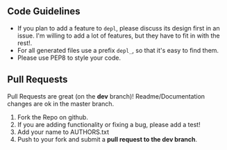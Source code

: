 Code Guidelines
---------------

- If you plan to add a feature to `depl`, please discuss its design first in an
  issue. I'm willing to add a lot of features, but they have to fit in with the
  rest!.
- For all generated files use a prefix ``depl_``, so that it's easy to find
  them.
- Please use PEP8 to style your code.

Pull Requests
-------------

Pull Requests are great (on the **dev** branch)! Readme/Documentation changes
are ok in the master branch.

 1. Fork the Repo on github.
 2. If you are adding functionality or fixing a bug, please add a test!
 3. Add your name to AUTHORS.txt
 4. Push to your fork and submit a **pull request to the dev branch**.


